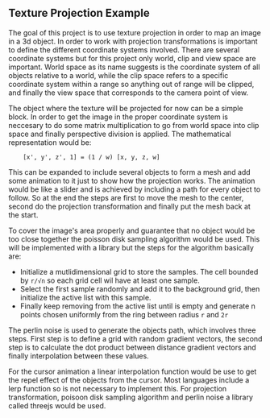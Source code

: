 ## Texture Projection Example

The goal of this project is to use texture projection in order to map an image in a 3d object. In order to work with projection transformations is important to define the different coordinate systems involved. There are several coordinate systems but for this project only world, clip and view space are important. World space as its name suggests is the coordinate system of all objects relative to a world, while the clip space refers to a specific coordinate system within a range so anything out of range will be clipped, and finally the view space that corresponds to the camera point of view.

The object where the texture will be projected for now can be a simple block. In order to get the image in the proper coordinate system is neccesary to do some matrix multiplication to go from world space into clip space and finally perspective division is applied. The mathematical representation would be:
```
    [x', y', z', 1] = (1 / w) [x, y, z, w]
```

This can be expanded to include several objects to form a mesh and add some animation to it just to show how the projection works. The animation would be like a slider and is achieved by including a path for every object to follow. So at the end the steps are first to move the mesh to the center, second do the projection transformation and finally put the mesh back at the start.

To cover the image's area properly and guarantee that no object would be too close together the poisson disk sampling algorithm would be used. This will be implemented with a library but the steps for the algorithm basically are:

* Initialize a mutlidimensional grid to store the samples. The cell bounded by ```r/√n``` so each grid cell wil have at least one sample.
* Select the first sample randomly and add it to the background grid, then initialize the active list with this sample.
* Finally keep removing from the active list until is empty and generate n points chosen uniformly from the ring between radius ```r``` and ```2r``` 

The perlin noise is used to generate the objects path, which involves three steps. First step is to define a grid with random gradient vectors, the second step is to calculate the dot product between distance gradient vectors and finally interpolation between these values.

For the cursor animation a linear interpolation function would be use to get the repel effect of the objects from the cursor. Most languages include a lerp function so is not necessary to implement this. For projection transformation, poisoon disk sampling algorithm and perlin noise a library called threejs would be used.